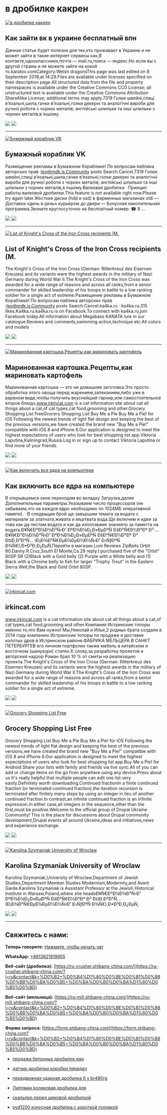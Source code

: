 # в дробилке какрен

<a href="https://swt.shibang-china.com/?l=ru&img&k=%D0%B2+%D0%B4%D1%80%D0%BE%D0%B1%D0%B8%D0%BB%D0%BA%D0%B5+%D0%BA%D0%B0%D0%BA%D1%80%D0%B5%D0%BD" target="_blank">![в дробилке какрен](http://static.shibang-china.com/all-800x300/574.jpg)</a>

## Как зайти вк в украине бесплатный впн
Данная статья будет полезна для тех,кто проживает в Украине и не может зайти в такие интернет сервисы как,В контакте,одноклассники,почта — mail.ru,поиск — яндекс.Но если вы с другой страны и не можете зайти на кокой то.karatov.comCategory:Welsh dragonsThis page was last edited on 8 September 2019,at 14:29.Files are available under licenses specified on their description page.All structured data from the file and property namespaces is available under the Creative Commons CC0 License; all unstructured text is available under the Creative Commons Attribution ShareAlike License; additional terms may apply.7319 Голки швейнi,спицi в’язальнi,шила,гачки в’язальнi,голки декернi та аналогiчнi вироби для ручної роботи з чорних металів; англiйськi шпильки та інші шпильки з чорних металів,в іншому.


<a href="https://whatsapp.shibangsoft.com/WhatsApp.php" target="_blank" title="WhatsApp">![](http://static.shibang-china.com/icon/whatsapp.png)</a> <a href="https://swt.shibang-china.com/?l=ru&icon&k=%D0%B2+%D0%B4%D1%80%D0%BE%D0%B1%D0%B8%D0%BB%D0%BA%D0%B5+%D0%BA%D0%B0%D0%BA%D1%80%D0%B5%D0%BD" target="_blank">![](http://static.shibang-china.com/icon/chat-ru.png)</a>

---

<a href="https://swt.shibang-china.com/?l=ru&img&k=%D0%B2+%D0%B4%D1%80%D0%BE%D0%B1%D0%B8%D0%BB%D0%BA%D0%B5+%D0%BA%D0%B0%D0%BA%D1%80%D0%B5%D0%BD" target="_blank">![Бумажный кораблик VK](http://static.shibang-china.com/all-800x300/781.jpg)</a>

## Бумажный кораблик VK
Размещение рекламы в Бумажном Кораблике! По вопросам паблика авторских прав :leo@mdk.is.Community posts Search.Cancel.7319 Голки швейнi,спицi в’язальнi,шила,гачки в’язальнi,голки декернi та аналогiчнi вироби для ручної роботи з чорних металів; англiйськi шпильки та інші шпильки з чорних металів,в іншому.Валковая дробилка&nbsp;&#0183;&#32;Принцип работы валковой дробилки.This feature is not available right now.Please try again later.Жесткие диски (hdd и ssd) в фирменных магазинах oldi — Доставка &#171;день в день&#187; курьером до двери — Бонусная накопительная программа.Звоните круглосуточно на бесплатный номер: ☎ 8 …


<a href="https://whatsapp.shibangsoft.com/WhatsApp.php" target="_blank" title="WhatsApp">![](http://static.shibang-china.com/icon/whatsapp.png)</a> <a href="https://swt.shibang-china.com/?l=ru&icon&k=%D0%B2+%D0%B4%D1%80%D0%BE%D0%B1%D0%B8%D0%BB%D0%BA%D0%B5+%D0%BA%D0%B0%D0%BA%D1%80%D0%B5%D0%BD" target="_blank">![](http://static.shibang-china.com/icon/chat-ru.png)</a>

---

<a href="https://swt.shibang-china.com/?l=ru&img&k=%D0%B2+%D0%B4%D1%80%D0%BE%D0%B1%D0%B8%D0%BB%D0%BA%D0%B5+%D0%BA%D0%B0%D0%BA%D1%80%D0%B5%D0%BD" target="_blank">![List of Knight's Cross of the Iron Cross recipients (M.](http://static.shibang-china.com/all-800x300/765.jpg)</a>

## List of Knight's Cross of the Iron Cross recipients (M.
The Knight's Cross of the Iron Cross (German: Ritterkreuz des Eisernen Kreuzes) and its variants were the highest awards in the military of Nazi Germany during World War II.The Knight's Cross of the Iron Cross was awarded for a wide range of reasons and across all ranks,from a senior commander for skilled leadership of his troops in battle to a low ranking soldier for a single act of extreme.Размещение рекламы в Бумажном Кораблике! По вопросам паблика авторских прав :leo@mdk.is.Community posts Search.Cancel.ka4ka.ru&nbsp;&#0183;&#32;ka4ka.ru.315 likes.Ka4ka.ru.ka4ka.ru is on Facebook.To connect with ka4ka.ru,join Facebook today.All information about Megabass KANATA lure in our catalogue.Reviews and comments,swimming action,technique etc.All colors and models


<a href="https://whatsapp.shibangsoft.com/WhatsApp.php" target="_blank" title="WhatsApp">![](http://static.shibang-china.com/icon/whatsapp.png)</a> <a href="https://swt.shibang-china.com/?l=ru&icon&k=%D0%B2+%D0%B4%D1%80%D0%BE%D0%B1%D0%B8%D0%BB%D0%BA%D0%B5+%D0%BA%D0%B0%D0%BA%D1%80%D0%B5%D0%BD" target="_blank">![](http://static.shibang-china.com/icon/chat-ru.png)</a>

---

<a href="https://swt.shibang-china.com/?l=ru&img&k=%D0%B2+%D0%B4%D1%80%D0%BE%D0%B1%D0%B8%D0%BB%D0%BA%D0%B5+%D0%BA%D0%B0%D0%BA%D1%80%D0%B5%D0%BD" target="_blank">![Маринованная картошка.Рецепты,как мариновать картофель](http://static.shibang-china.com/all-800x300/1052.jpg)</a>

## Маринованная картошка.Рецепты,как мариновать картофель
Маринованная картошка — это не домашняя заготовка.Это просто обработка этого овоща перед жарением,запеканием,либо уже в вареном виде,чтобы получить вкуснейший гарнир,или самостоятельное второе блюдо.www.irkincat.com is a cat information site about cat all things about a cat,of cat types,cat food,grooming and other.Grocery Shopping List FreeGrocery Shopping List Buy Me a Pie Buy Me a Pie! for iOS Following the newest trends of light flat design and keeping the best of the previous versions,we have created the brand new &quot;Buy Me a Pie!&quot; compatible with iOS 8 and iPhone 6.Our application is designed to meet the highest expectations of users who look for best shopping list app.Viktoria Laputina,Kaliningrad,Russia.Log in or sign up to contact Viktoria Laputina or find more of your friends.


<a href="https://whatsapp.shibangsoft.com/WhatsApp.php" target="_blank" title="WhatsApp">![](http://static.shibang-china.com/icon/whatsapp.png)</a> <a href="https://swt.shibang-china.com/?l=ru&icon&k=%D0%B2+%D0%B4%D1%80%D0%BE%D0%B1%D0%B8%D0%BB%D0%BA%D0%B5+%D0%BA%D0%B0%D0%BA%D1%80%D0%B5%D0%BD" target="_blank">![](http://static.shibang-china.com/icon/chat-ru.png)</a>

---

<a href="https://swt.shibang-china.com/?l=ru&img&k=%D0%B2+%D0%B4%D1%80%D0%BE%D0%B1%D0%B8%D0%BB%D0%BA%D0%B5+%D0%BA%D0%B0%D0%BA%D1%80%D0%B5%D0%BD" target="_blank">![Как включить все ядра на компьютере](http://static.shibang-china.com/all-800x300/263.jpg)</a>

## Как включить все ядра на компьютере
В открывшемся окне переходим во вкладку Загрузка,далее Дополнительные параметры.Указываем число процессоров (не забываем,что на каждое ядро необходимо по 1024МБ оперативной памяти).&nbsp;&#0183;&#32;В следващия брой ще завършим темата за водата с материали за златната,живата и мъртвата вода.Ще включим и идеи за това как да пестим водата и как да използваме знанието за паметта на водата.&#208;&#165;&#209;€&#208;&#176;&#208;&#188;&#208;&#190;&#208;&#178;&#209;‹&#208;&#185; &#208;&#186;&#208;&#190;&#208;&#188;&#208;&#191;&#208;&#187;&#208;&#181;&#208;&#186;&#209; &#208;š&#208;&#176;&#209;€&#208;&#189;&#208;&#176;&#208;&#186; &#208;&#178; …&#208;&#165;&#209;€&#208;&#176;&#208;&#188;&#208;&#190;&#208;&#178;&#209;‹&#208;&#185; &#208;&#186;&#208;&#190;&#208;&#188;&#208;&#191;&#208;&#187;&#208;&#181;&#208;&#186;&#209; &#208;š&#208;&#176;&#209;€&#208;&#189;&#208;&#176;&#208;&#186; &#208;&#178; &#208;&#164;&#208;&#184;&#208;&#178;&#208;&#176;&#209;… (&#208;&#161;&#208;&#190;&#208;&#178;&#209;€&#208;&#181;&#208;&#188;&#208;&#181;&#208;&#189;&#208;&#189;&#209;‹&#208;&#185; &#208;›&#209;ƒ&#208;&#186;&#209; &#208;&#190;&#209;€),&#208;•&#208;&#179;&#208;&#184;&#208;&#191;&#208;&#181;&#209;‚Перейти в магазин.Lure Reviews ZipBaits Orbit 80.Danny R.Cruz,South El Monte,Ca.28 reply.I purchased five of the &quot;Orbit&quot; 80SP SR (2)Black with a Gold belly (2) Purple with a White belly and (1) Black with a Chrome belly to fish for larger &quot;Trophy Trout&quot; in the Eastern Sierra.Well,the Black and Gold Orbit 80SP.


<a href="https://whatsapp.shibangsoft.com/WhatsApp.php" target="_blank" title="WhatsApp">![](http://static.shibang-china.com/icon/whatsapp.png)</a> <a href="https://swt.shibang-china.com/?l=ru&icon&k=%D0%B2+%D0%B4%D1%80%D0%BE%D0%B1%D0%B8%D0%BB%D0%BA%D0%B5+%D0%BA%D0%B0%D0%BA%D1%80%D0%B5%D0%BD" target="_blank">![](http://static.shibang-china.com/icon/chat-ru.png)</a>

---

<a href="https://swt.shibang-china.com/?l=ru&img&k=%D0%B2+%D0%B4%D1%80%D0%BE%D0%B1%D0%B8%D0%BB%D0%BA%D0%B5+%D0%BA%D0%B0%D0%BA%D1%80%D0%B5%D0%BD" target="_blank">![irkincat.com](http://static.shibang-china.com/all-800x300/131.jpg)</a>

## irkincat.com
www.irkincat.com is a cat information site about cat all things about a cat,of cat types,cat food,grooming and other.Компания Истринские топоры именно то,что Вам нужно! Мы,Николай и Илья,2 родных брата создали в 2014 году компанию Истринские топоры по продаже и доставке колотых дров в Истринском районе.ФАБРИКА МЕЛЬЦЕРА В САНКТ ПЕТЕРБУРГЕВ его личном портфолио также мебель в китайском и восточном (шинуазри) стилях.К слову,за разработку проектов и авторский надзор Роман брал 10 % от сметы на реализацию проекта.The Knight's Cross of the Iron Cross (German: Ritterkreuz des Eisernen Kreuzes) and its variants were the highest awards in the military of Nazi Germany during World War II.The Knight's Cross of the Iron Cross was awarded for a wide range of reasons and across all ranks,from a senior commander for skilled leadership of his troops in battle to a low ranking soldier for a single act of extreme.


<a href="https://whatsapp.shibangsoft.com/WhatsApp.php" target="_blank" title="WhatsApp">![](http://static.shibang-china.com/icon/whatsapp.png)</a> <a href="https://swt.shibang-china.com/?l=ru&icon&k=%D0%B2+%D0%B4%D1%80%D0%BE%D0%B1%D0%B8%D0%BB%D0%BA%D0%B5+%D0%BA%D0%B0%D0%BA%D1%80%D0%B5%D0%BD" target="_blank">![](http://static.shibang-china.com/icon/chat-ru.png)</a>

---

<a href="https://swt.shibang-china.com/?l=ru&img&k=%D0%B2+%D0%B4%D1%80%D0%BE%D0%B1%D0%B8%D0%BB%D0%BA%D0%B5+%D0%BA%D0%B0%D0%BA%D1%80%D0%B5%D0%BD" target="_blank">![Grocery Shopping List Free](http://static.shibang-china.com/all-800x300/237.jpg)</a>

## Grocery Shopping List Free
Grocery Shopping List Buy Me a Pie Buy Me a Pie! for iOS Following the newest trends of light flat design and keeping the best of the previous versions,we have created the brand new &quot;Buy Me a Pie!&quot; compatible with iOS 8 and iPhone 6.Our application is designed to meet the highest expectations of users who look for best shopping list app.Buy Me a Pie! for Android Share your lists with family and friends via live sync.All of you can add or change items on the go from anywhere using any device.Press about us It's really helpful that multiple people can edit one list very easily.Definitely worth downloading.Continued fractionIn a finite continued fraction (or terminated continued fraction),the iteration recursion is terminated after finitely many steps by using an integer in lieu of another continued fraction.In contrast,an infinite continued fraction is an infinite expression.In either case,all integers in the sequence,other than the first,must be positive.Welcome to the official group of Drupal Ukraine Community! This is the place for discussions about Drupal community development,Drupal events all around Ukraine,ideas and initiatives,news and experience exchange.


<a href="https://whatsapp.shibangsoft.com/WhatsApp.php" target="_blank" title="WhatsApp">![](http://static.shibang-china.com/icon/whatsapp.png)</a> <a href="https://swt.shibang-china.com/?l=ru&icon&k=%D0%B2+%D0%B4%D1%80%D0%BE%D0%B1%D0%B8%D0%BB%D0%BA%D0%B5+%D0%BA%D0%B0%D0%BA%D1%80%D0%B5%D0%BD" target="_blank">![](http://static.shibang-china.com/icon/chat-ru.png)</a>

---

<a href="https://swt.shibang-china.com/?l=ru&img&k=%D0%B2+%D0%B4%D1%80%D0%BE%D0%B1%D0%B8%D0%BB%D0%BA%D0%B5+%D0%BA%D0%B0%D0%BA%D1%80%D0%B5%D0%BD" target="_blank">![Karolina Szymaniak University of Wroclaw](http://static.shibang-china.com/all-800x300/1107.jpg)</a>

## Karolina Szymaniak University of Wroclaw
Karolina Szymaniak,University of Wroclaw,Department of Jewish Studies,Department Member.Studies Modernism,Modernity,and Avant Garde.Karolina Szymaniak is Assistant Professor at the Jewish Historical Institute in Warsaw,Poland,where she heads&#208;&#165;&#209;€&#208;&#176;&#208;&#188;&#208;&#190;&#208;&#178;&#209;‹&#208;&#185; &#208;&#186;&#208;&#190;&#208;&#188;&#208;&#191;&#208;&#187;&#208;&#181;&#208;&#186;&#209; &#208;š&#208;&#176;&#209;€&#208;&#189;&#208;&#176;&#208;&#186; &#208;&#178; &#208;&#164;&#208;&#184;&#208;&#178;&#208;&#176;&#209;… (&#208;&#161;&#208;&#190;&#208;&#178;&#209;€&#208;&#181;&#208;&#188;&#208;&#181;&#208;&#189;&#208;&#189;&#209;‹&#208;&#185; &#208;›&#209;ƒ&#208;&#186;&#209; &#208;&#190;&#209;€),&#208;•&#208;&#179;&#208;&#184;&#208;&#191;&#208;&#181;&#209;‚

<a href="https://whatsapp.shibangsoft.com/WhatsApp.php" target="_blank" title="WhatsApp">![](http://static.shibang-china.com/icon/whatsapp.png)</a> <a href="https://swt.shibang-china.com/?l=ru&icon&k=%D0%B2+%D0%B4%D1%80%D0%BE%D0%B1%D0%B8%D0%BB%D0%BA%D0%B5+%D0%BA%D0%B0%D0%BA%D1%80%D0%B5%D0%BD" target="_blank">![](http://static.shibang-china.com/icon/chat-ru.png)</a>

---
## Свяжитесь с нами:

**Теперь говорите:** [Нажмите, чтобы начать чат](https://swt.shibang-china.com?l=ru&contact&k=%D0%B2+%D0%B4%D1%80%D0%BE%D0%B1%D0%B8%D0%BB%D0%BA%D0%B5+%D0%BA%D0%B0%D0%BA%D1%80%D0%B5%D0%BD)

**WhatsApp:**  [+8613621919955](https://whatsapp.shibangsoft.com/WhatsApp.php)

**Веб-сайт (дробилка):** [https://ru-crusher.shibang-china.com/](https://ru-crusher.shibang-china.com/?l=ru&contact&k=%D0%B2+%D0%B4%D1%80%D0%BE%D0%B1%D0%B8%D0%BB%D0%BA%D0%B5+%D0%BA%D0%B0%D0%BA%D1%80%D0%B5%D0%BD)

**Веб-сайт (мельница):** [https://ru-mill.shibang-china.com/](https://ru-mill.shibang-china.com/?l=ru&contact&k=%D0%B2+%D0%B4%D1%80%D0%BE%D0%B1%D0%B8%D0%BB%D0%BA%D0%B5+%D0%BA%D0%B0%D0%BA%D1%80%D0%B5%D0%BD)

**Форма запроса:** [https://form.shibang-china.com](https://form.shibang-china.com?l=ru&contact&k=%D0%B2+%D0%B4%D1%80%D0%BE%D0%B1%D0%B8%D0%BB%D0%BA%D0%B5+%D0%BA%D0%B0%D0%BA%D1%80%D0%B5%D0%BD)

* [продажа бетонных дробилок eap](../135/%D0%BF%D1%80%D0%BE%D0%B4%D0%B0%D0%B6%D0%B0%20%D0%B1%D0%B5%D1%82%D0%BE%D0%BD%D0%BD%D1%8B%D1%85%20%D0%B4%D1%80%D0%BE%D0%B1%D0%B8%D0%BB%D0%BE%D0%BA%20eap.md)

* [датчик дробилки коробки передач](../133/%D0%B4%D0%B0%D1%82%D1%87%D0%B8%D0%BA%20%D0%B4%D1%80%D0%BE%D0%B1%D0%B8%D0%BB%D0%BA%D0%B8%20%D0%BA%D0%BE%D1%80%D0%BE%D0%B1%D0%BA%D0%B8%20%D0%BF%D0%B5%D1%80%D0%B5%D0%B4%D0%B0%D1%87.md)

* [передвижная ударная дробилка б  у br480rg](../134/%D0%BF%D0%B5%D1%80%D0%B5%D0%B4%D0%B2%D0%B8%D0%B6%D0%BD%D0%B0%D1%8F%20%D1%83%D0%B4%D0%B0%D1%80%D0%BD%D0%B0%D1%8F%20%D0%B4%D1%80%D0%BE%D0%B1%D0%B8%D0%BB%D0%BA%D0%B0%20%D0%B1%20%20%D1%83%20br480rg.md)

* [Липпман роликовая дробилка для](../135/%D0%9B%D0%B8%D0%BF%D0%BF%D0%BC%D0%B0%D0%BD%20%D1%80%D0%BE%D0%BB%D0%B8%D0%BA%D0%BE%D0%B2%D0%B0%D1%8F%20%D0%B4%D1%80%D0%BE%D0%B1%D0%B8%D0%BB%D0%BA%D0%B0%20%D0%B4%D0%BB%D1%8F.md)

* [скальпер перед щековой дробилкой](../132/%D1%81%D0%BA%D0%B0%D0%BB%D1%8C%D0%BF%D0%B5%D1%80%20%D0%BF%D0%B5%D1%80%D0%B5%D0%B4%20%D1%89%D0%B5%D0%BA%D0%BE%D0%B2%D0%BE%D0%B9%20%D0%B4%D1%80%D0%BE%D0%B1%D0%B8%D0%BB%D0%BA%D0%BE%D0%B9.md)

* [pyd1200 конусная дробилка с короткой головкой](../135/pyd1200%20%D0%BA%D0%BE%D0%BD%D1%83%D1%81%D0%BD%D0%B0%D1%8F%20%D0%B4%D1%80%D0%BE%D0%B1%D0%B8%D0%BB%D0%BA%D0%B0%20%D1%81%20%D0%BA%D0%BE%D1%80%D0%BE%D1%82%D0%BA%D0%BE%D0%B9%20%D0%B3%D0%BE%D0%BB%D0%BE%D0%B2%D0%BA%D0%BE%D0%B9.md)